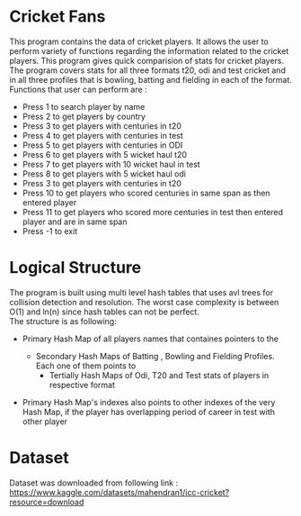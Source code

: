 # Cricket Fans
This program contains the data of cricket players. It allows the user to perform variety of functions regarding the information related to the cricket players. This program gives quick comparision of stats for cricket players. The program covers stats for all three formats t20, odi and test cricket and in all three profiles that is bowling, batting and fielding in each of the format.  
Functions that user can perform are :  
- Press 1 to search player by name 
- Press 2 to get players by country 
- Press 3 to get players with centuries in t20 
- Press 4 to get players with centuries in test 
- Press 5 to get players with centuries in ODI 
- Press 6 to get players with 5 wicket haul t20
- Press 7 to get players with 10 wicket haul in test
- Press 8 to get players with 5 wicket haul odi
- Press 3 to get players with centuries in t20 
- Press 10 to get players who scored centuries in same span as then entered player
- Press 11 to get players who scored more centuries in test then entered player and are in same span 
- Press -1 to exit  
# Logical Structure
The program is built using multi level hash tables that uses avl trees for collision detection and resolution. The worst case complexity is between O(1) and ln(n) since hash tables can not be perfect.  
The structure is as following:  
- Primary Hash Map of all players names that containes pointers to the 
  - Secondary Hash Maps of Batting , Bowling and Fielding Profiles. Each one of them points to  
    - Tertially Hash Maps of Odi, T20 and Test stats of players in respective format
    
- Primary Hash Map's indexes also points to other indexes of the very Hash Map, if the player has overlapping period of career in test with other player  
# Dataset 
Dataset was downloaded from following link : https://www.kaggle.com/datasets/mahendran1/icc-cricket?resource=download

